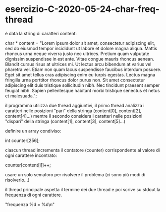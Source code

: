 # esercizio-C-2020-05-24-char-freq-thread

è data la string di caratteri content:

char * content = "Lorem ipsum dolor sit amet, consectetur adipiscing elit, sed do eiusmod tempor incididunt ut labore et dolore magna aliqua. Mattis rhoncus urna neque viverra justo nec ultrices. Pretium quam vulputate dignissim suspendisse in est ante. Vitae congue mauris rhoncus aenean. Blandit cursus risus at ultrices mi. Ut lectus arcu bibendum at varius vel pharetra vel. Etiam non quam lacus suspendisse faucibus interdum posuere. Eget sit amet tellus cras adipiscing enim eu turpis egestas. Lectus magna fringilla urna porttitor rhoncus dolor purus non. Sit amet consectetur adipiscing elit duis tristique sollicitudin nibh. Nec tincidunt praesent semper feugiat nibh. Sapien pellentesque habitant morbi tristique senectus et netus et malesuada.";

il programma utilizza due thread aggiuntivi, il primo thread analizza i caratteri nelle posizioni "pari" della stringa (content[0], content[2], content[4]...)
mentre il secondo considera i caratteri nelle posizioni "dispari" della stringa (content[1], content[3], content[5]...)

definire un array condiviso:

int counter[256];

ciascun thread incrementa il contatore (counter) corrispondente al valore di ogni carattere incontrato:

counter[content[i]]++;

usare un solo semaforo per risolvere il problema (ci sono più modi di risolverlo...)

il thread principale aspetta il termine dei due thread e poi scrive su stdout la frequenza di ogni carattere.

"frequenza %d = %d\n"
